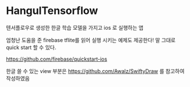 # HangulTensorflow
텐서플로우로 생성한 한글 학습 모델을 가지고 ios 로 실행하는 앱


엄청난 도움을 준 firebase
tflite를 읽어 실행 시키는 예제도 제공한다!
말 그대로 quick start 할 수 있다.

https://github.com/firebase/quickstart-ios

한글 쓸 수 있는 view 부분은
https://github.com/Awalz/SwiftyDraw
를 참고하여 작성하였음

